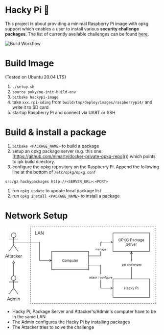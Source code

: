 # Hacky Pi :robot:
This project is about providing a minimal Raspberry Pi image with opkg support which enables a user to install various **security challenge packages**.
The list of currently available challenges can be found [here](challenges/readme.md).

![Build Workflow](https://github.com/nimarty/hackypi/actions/workflows/main.yml/badge.svg)


# Build Image
(Tested on Ubuntu 20.04 LTS)
1. `./setup.sh`
1. `source poky/oe-init-build-env`
1. `bitbake hackypi-image`
1. take `xxx.rpi-sdimg` from `build/tmp/deploy/images/raspberrypi4/` and write it to SD card
1. startup Raspberry Pi and connect via UART or SSH


# Build & install a package
1. `bitbake <PACKAGE_NAME>` to build a package
1. setup an opkg package server (e.g. this one: [https://github.com/nimarty/docker-private-opkg-repo]()) which points to ipk build directory.
1. configure the opkg repository on the Raspberry Pi. Append the following line at the bottom of `/etc/opkg/opkg.conf`
```
src/gz hackypackages http://<SERVER_URL>:<PORT>
```
1. run `opkg update` to update local package list
1. run `opkg install <PACKAGE_NAME>` to install a package

# Network Setup

![Network Setup](res/security_challenge_network_setup.png)

- Hacky Pi, Package Server and Attacker's/Admin's computer have to be in the same LAN
- The Admin configures the Hacky Pi by installing packages
- The Attacker tries to solve the challenge
